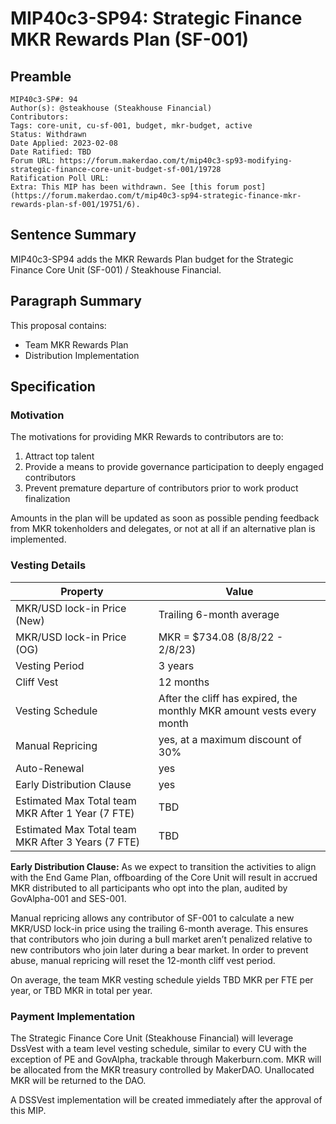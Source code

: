# MIP40c3-SP94: Strategic Finance MKR Rewards Plan (SF-001)

## Preamble

```
MIP40c3-SP#: 94
Author(s): @steakhouse (Steakhouse Financial)
Contributors:
Tags: core-unit, cu-sf-001, budget, mkr-budget, active
Status: Withdrawn
Date Applied: 2023-02-08
Date Ratified: TBD
Forum URL: https://forum.makerdao.com/t/mip40c3-sp93-modifying-strategic-finance-core-unit-budget-sf-001/19728
Ratification Poll URL:
Extra: This MIP has been withdrawn. See [this forum post](https://forum.makerdao.com/t/mip40c3-sp94-strategic-finance-mkr-rewards-plan-sf-001/19751/6).
```

## Sentence Summary
MIP40c3-SP94 adds the MKR Rewards Plan budget for the Strategic Finance Core Unit (SF-001) / Steakhouse Financial.

## Paragraph Summary
This proposal contains:

- Team MKR Rewards Plan
- Distribution Implementation

## Specification

### Motivation
The motivations for providing MKR Rewards to contributors are to:
1. Attract top talent
2. Provide a means to provide governance participation to deeply engaged contributors
3. Prevent premature departure of contributors prior to work product finalization

Amounts in the plan will be updated as soon as possible pending feedback from MKR tokenholders and delegates, or not at all if an alternative plan is implemented.


### Vesting Details
| Property | 	Value |
|----------|----------|
|MKR/USD lock-in Price (New)|Trailing 6-month average|
|MKR/USD lock-in Price (OG)|MKR = $734.08 (8/8/22 - 2/8/23)|
|Vesting Period|3 years|
|Cliff Vest|	12 months|
|Vesting Schedule|After the cliff has expired, the monthly MKR amount vests every month
|Manual Repricing|yes, at a maximum discount of 30%|
|Auto-Renewal|yes|
|Early Distribution Clause| yes
|Estimated Max Total team MKR After 1 Year (7 FTE)|TBD|
|Estimated Max Total team MKR After 3 Years (7 FTE)|TBD|

**Early Distribution Clause:** As we expect to transition the activities to align with the End Game Plan, offboarding of the Core Unit will result in accrued MKR distributed to all participants who opt into the plan, audited by GovAlpha-001 and SES-001.

Manual repricing allows any contributor of SF-001 to calculate a new MKR/USD lock-in price using the trailing 6-month average. This ensures that contributors who join during a bull market aren’t penalized relative to new contributors who join later during a bear market. In order to prevent abuse, manual repricing will reset the 12-month cliff vest period.

On average, the team MKR vesting schedule yields TBD MKR per FTE per year, or TBD MKR in total per year.

### Payment Implementation
The Strategic Finance Core Unit (Steakhouse Financial) will leverage DssVest with a team level vesting schedule, similar to every CU with the exception of PE and GovAlpha, trackable through Makerburn.com. MKR will be allocated from the MKR treasury controlled by MakerDAO. Unallocated MKR will be returned to the DAO.

A DSSVest implementation will be created immediately after the approval of this MIP.
